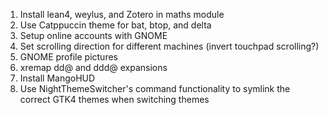 1. Install lean4, weylus, and Zotero in maths module
2. Use Catppuccin theme for bat, btop, and delta
3. Setup online accounts with GNOME
4. Set scrolling direction for different machines (invert touchpad scrolling?)
5. GNOME profile pictures
6. xremap dd@ and ddd@ expansions
7. Install MangoHUD
8. Use NightThemeSwitcher's command functionality to symlink the correct GTK4 themes when switching themes
